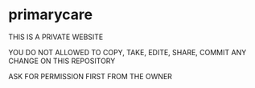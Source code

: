 # primarycare

THIS IS A PRIVATE WEBSITE 

YOU DO NOT ALLOWED TO COPY, TAKE, EDITE, SHARE, COMMIT ANY CHANGE ON THIS REPOSITORY 

ASK FOR PERMISSION FIRST FROM THE OWNER

